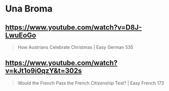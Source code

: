 # Una Broma

## https://www.youtube.com/watch?v=D8J-LwuEoGo

> How Austrians Celebrate Christmas | Easy German 535

## https://www.youtube.com/watch?v=kJt1o9i0qzY&t=302s

> Would the French Pass the French Citizenship Test? | Easy French 173
